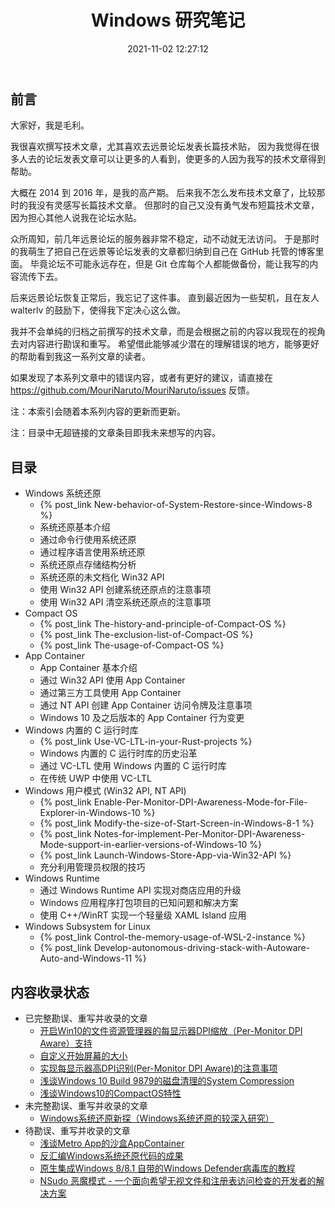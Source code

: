 ﻿---
title: Windows 研究笔记
date: 2021-11-02 12:27:12
categories:
- [技术, Windows, Windows 研究笔记]
tags:
- 技术
- Windows
- Windows 研究笔记
---

## 前言

大家好，我是毛利。

我很喜欢撰写技术文章，尤其喜欢去远景论坛发表长篇技术贴，
因为我觉得在很多人去的论坛发表文章可以让更多的人看到，使更多的人因为我写的技术文章得到帮助。

大概在 2014 到 2016 年，是我的高产期。
后来我不怎么发布技术文章了，比较那时的我没有灵感写长篇技术文章。
但那时的自己又没有勇气发布短篇技术文章，因为担心其他人说我在论坛水贴。

众所周知，前几年远景论坛的服务器非常不稳定，动不动就无法访问。
于是那时的我萌生了把自己在远景等论坛发表的文章都归纳到自己在 GitHub 托管的博客里面。
毕竟论坛不可能永远存在，但是 Git 仓库每个人都能做备份，能让我写的内容流传下去。

后来远景论坛恢复正常后，我忘记了这件事。
直到最近因为一些契机，且在友人 walterlv 的鼓励下，使得我下定决心这么做。

我并不会单纯的归档之前撰写的技术文章，而是会根据之前的内容以我现在的视角去对内容进行勘误和重写。
希望借此能够减少潜在的理解错误的地方，能够更好的帮助看到我这一系列文章的读者。

如果发现了本系列文章中的错误内容，或者有更好的建议，请直接在
https://github.com/MouriNaruto/MouriNaruto/issues 反馈。

注：本索引会随着本系列内容的更新而更新。

注：目录中无超链接的文章条目即我未来想写的内容。

## 目录

- Windows 系统还原
  - {% post_link New-behavior-of-System-Restore-since-Windows-8 %}
  - 系统还原基本介绍
  - 通过命令行使用系统还原
  - 通过程序语言使用系统还原
  - 系统还原点存储结构分析
  - 系统还原的未文档化 Win32 API
  - 使用 Win32 API 创建系统还原点的注意事项
  - 使用 Win32 API 清空系统还原点的注意事项
- Compact OS
  - {% post_link The-history-and-principle-of-Compact-OS %}
  - {% post_link The-exclusion-list-of-Compact-OS %}
  - {% post_link The-usage-of-Compact-OS %}
- App Container
  - App Container 基本介绍
  - 通过 Win32 API 使用 App Container
  - 通过第三方工具使用 App Container
  - 通过 NT API 创建 App Container 访问令牌及注意事项
  - Windows 10 及之后版本的 App Container 行为变更
- Windows 内置的 C 运行时库
  - {% post_link Use-VC-LTL-in-your-Rust-projects %}
  - Windows 内置的 C 运行时库的历史沿革
  - 通过 VC-LTL 使用 Windows 内置的 C 运行时库
  - 在传统 UWP 中使用 VC-LTL
- Windows 用户模式 (Win32 API, NT API)
  - {% post_link Enable-Per-Monitor-DPI-Awareness-Mode-for-File-Explorer-in-Windows-10 %}
  - {% post_link Modify-the-size-of-Start-Screen-in-Windows-8-1 %}
  - {% post_link Notes-for-implement-Per-Monitor-DPI-Awareness-Mode-support-in-earlier-versions-of-Windows-10 %}
  - {% post_link Launch-Windows-Store-App-via-Win32-API %}
  - 充分利用管理员权限的技巧
- Windows Runtime
  - 通过 Windows Runtime API 实现对商店应用的升级
  - Windows 应用程序打包项目的已知问题和解决方案
  - 使用 C++/WinRT 实现一个轻量级 XAML Island 应用
- Windows Subsystem for Linux
  - {% post_link Control-the-memory-usage-of-WSL-2-instance %}
  - {% post_link Develop-autonomous-driving-stack-with-Autoware-Auto-and-Windows-11 %}

## 内容收录状态

- 已完整勘误、重写并收录的文章
  - [开启Win10的文件资源管理器的每显示器DPI缩放（Per-Monitor DPI Aware）支持](https://www.52pojie.cn/thread-506556-1-1.html)
  - [自定义开始屏幕的大小](http://bbs.pcbeta.com/viewthread-1524688-1-1.html)
  - [实现每显示器高DPI识别(Per-Monitor DPI Aware)的注意事项](https://www.52pojie.cn/thread-512713-1-1.html)
  - [浅谈Windows 10 Build 9879的磁盘清理的System Compression](http://bbs.pcbeta.com/viewthread-1567726-1-1.html)
  - [浅谈Windows10的CompactOS特性](https://www.52pojie.cn/thread-528806-1-1.html)
- 未完整勘误、重写并收录的文章
  - [Windows系统还原新探（Windows系统还原的较深入研究）](https://bbs.pcbeta.com/viewthread-1507617-1-1.html)
- 待勘误、重写并收录的文章
  - [浅谈Metro App的沙盒AppContainer](http://bbs.pcbeta.com/viewthread-1611980-1-1.html)
  - [反汇编Windows系统还原代码的成果](http://bbs.pcbeta.com/viewthread-1535789-1-1.html)
  - [原生集成Windows 8/8.1 自带的Windows Defender病毒库的教程](http://bbs.pcbeta.com/viewthread-1519551-1-1.html)
  - [NSudo 恶魔模式 - 一个面向希望无视文件和注册表访问检查的开发者的解决方案](https://bbs.pediy.com/thread-257345.htm)
